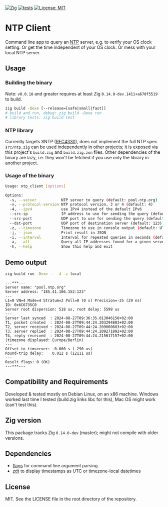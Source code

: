 <!-- -*- coding: utf-8 -*- -->
[![Zig](https://img.shields.io/badge/-Zig-F7A41D?style=flat&logo=zig&logoColor=white)](https://ziglang.org/)  [![tests](https://github.com/FObersteiner/ntp-client/actions/workflows/run_tests.yml/badge.svg)](https://github.com/FObersteiner/ntp-client/actions/workflows/run_tests.yml)  [![License: MIT](https://img.shields.io/badge/License-MIT-yellow.svg)](https://github.com/FObersteiner/ntp-client/blob/master/LICENSE)

# NTP Client

Command line app to query an [NTP](https://datatracker.ietf.org/doc/html/rfc5905) server, e.g. to verify your OS clock setting. Or get the time independent of your OS clock. Or mess with your local NTP server.

## Usage

### Building the binary

Note: `v0.0.18` and greater requires at least Zig `0.14.0-dev.1411+a670f5519` to build.

```sh
zig build -Dexe [--release=[safe|small|fast]]
# build and run, debug: zig build -Dexe run
# library tests: zig build test
```

### NTP library

Currently targets SNTP ([RFC4330](https://datatracker.ietf.org/doc/html/rfc4330)), does not implement the full NTP spec. `src/ntp.zig` can be used independently in other projects; it is exposed via this project's `build.zig` and `build.zig.zon` files. Other dependencies of the binary are lazy, i.e. they won't be fetched if you use only the library in another project.

### Usage of the binary

```sh
Usage: ntp_client [options]

Options:
  -s, --server           NTP server to query (default: pool.ntp.org)
  -v, --protocol-version NTP protocol version, 3 or 4 (default: 4)
  -4, --ipv4             use IPv4 instead of the default IPv6
  --src-ip               IP address to use for sending the query (default: 0::0 / IPv6 auto-select)
  --src-port             UDP port to use for sending the query (default: 0 / any port)
  --dst-port             UDP port of destination server (default: 123)
  -z, --timezone         Timezone to use in console output (default: UTC)
  -j, --json             Print result in JSON
  -i, --interval         Interval for repeated queries in seconds (default: null / one-shot operation)
  -a, --all              Query all IP addresses found for a given server URL (default: false / stop after first)
  -h, --help             Show this help and exit
```

## Demo output

```sh
zig build run -Dexe -- -4 -z local
```

```text
---***---
Server name: "pool.ntp.org"
Server address: "185.41.106.152:123"
---
LI=0 VN=4 Mode=4 Stratum=2 Poll=0 (0 s) Precision=-25 (29 ns)
ID: 0x6C6735C0
Server root dispersion: 518 us, root delay: 5599 us
---
Server last synced  : 2024-08-27T09:36:35.013046150+02:00
T1, packet created  : 2024-08-27T09:44:24.203294803+02:00
T2, server received : 2024-08-27T09:44:24.209060683+02:00
T3, server replied  : 2024-08-27T09:44:24.209271892+02:00
T4, reply received  : 2024-08-27T09:44:24.215617157+02:00
(timezone displayed: Europe/Berlin)
---
Offset to timserver: -0.000 s (-290 us) 
Round-trip delay:    0.012 s (12111 us)
---
Result flags: 0 (OK)
---***---
```

## Compatibility and Requirements

Developed & tested mostly on Debian Linux, on an x86 machine. Windows worked last time I tested (build.zig links libc for this), Mac OS might work (can't test this).

## Zig version

This package tracks Zig `0.14.0-dev` (master); might not compile with older versions.

## Dependencies

- [flags](https://github.com/n0s4/flags) for command line argument parsing
- [zdt](https://codeberg.org/FObersteiner/zdt) to display timestamps as UTC or timezone-local datetimes

## License

MIT. See the LICENSE file in the root directory of the repository.

